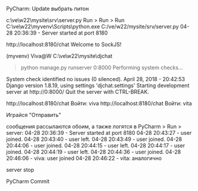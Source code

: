 ﻿
PyCharm: Update
выбрать питон

c:\ve\w22\mysite\srv\server.py
Run > Run > Run
C:\ve\w22\myvenv\Scripts\python.exe C:/ve/w22/mysite/srv/server.py
04-28 20:36:39 - Server started at port 8180

http://localhost:8180/chat
Welcome to SockJS!

(myvenv) Viva@W C:\ve\w22\mysite\djchat
> python manage.py runserver 0:8000
Performing system checks...

System check identified no issues (0 silenced).
April 28, 2018 - 20:42:53
Django version 1.8.19, using settings 'djchat.settings'
Starting development server at http://0:8000/
Quit the server with CTRL-BREAK.

http://localhost:8180/chat
Войти: viva
http://localhost:8180/chat
Войти: vita

Играйся "Отправить"

сообщения рассылаются обоим,
а также логятся в PyCharm > Run > server:
04-28 20:36:39 - Server started at port 8180
04-28 20:43:27 - user joined.
04-28 20:43:40 - user left.
04-28 20:43:49 - user joined.
04-28 20:44:06 - user joined.
04-28 20:44:15 - user left.
04-28 20:44:17 - user joined.
04-28 20:44:19 - user left.
04-28 20:44:36 - user joined.
04-28 20:46:06 - viva: user joined
04-28 20:46:22 - vita: аналогично

server stop

PyCharm Commit
